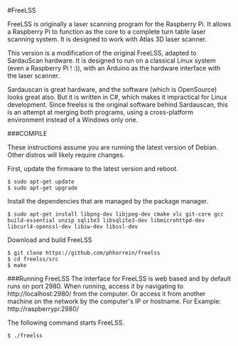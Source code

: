 #FreeLSS

FreeLSS is originally a laser scanning program for the Raspberry Pi. It allows a
Raspberry Pi to function as the core to a complete turn table laser scanning
system. It is designed to work with Atlas 3D laser scanner. 

This version is a modification of the original FreeLSS, adapted to
SardauScan hardware. It is designed to run on a classical Linux system (even a
Raspberry Pi ! :)), with an Arduino as the hardware interface with the laser
scanner. 

Sardauscan is great hardware, and the software (which is OpenSource) looks great
also. But it is written in C#, which makes it impractical for Linux development.
Since freelss is the original software behind Sardauscan, this is an attempt at
merging both programs, using a cross-platform environment instead of a Windows
only one. 


###COMPILE

These instructions assume you are running the latest version of Debian.  Other distros will likely require changes.

First, update the firmware to the latest version and reboot.
```
$ sudo apt-get update
$ sudo apt-get upgrade
```

Install the dependencies that are managed by the package manager.
```
$ sudo apt-get install libpng-dev libjpeg-dev cmake vlc git-core gcc build-essential unzip sqlite3 libsqlite3-dev libmicrohttpd-dev libcurl4-openssl-dev libiw-dev libssl-dev
```

Download and build FreeLSS
```
$ git clone https://github.com/phhorrein/freelss
$ cd freelss/src
$ make
```
###Running FreeLSS
The interface for FreeLSS is web based and by default runs on port 2980.  When running, access it by navigating to http://localhost:2980/ from the computer. Or access it from another machine on the network by the computer's IP or hostname.  For Example: http://raspberrypi:2980/

The following command starts FreeLSS.
```
$ ./freelss
```
